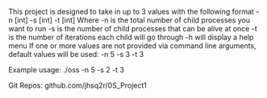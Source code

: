 This project is designed to take in up to 3 values with the following format
-n [int] -s [int] -t [int]
Where
-n is the total number of child processes you want to run
-s is the number of child processes that can be alive at once
-t is the number of iterations each child will go through
-h will display a help menu
If one or more values are not provided via command line arguments,
        default values will be used: -n 5 -s 3 -t 3

Example usage: ./oss -n 5 -s 2 -t 3

Git Repos: github.com/jhsq2r/0S_Project1
